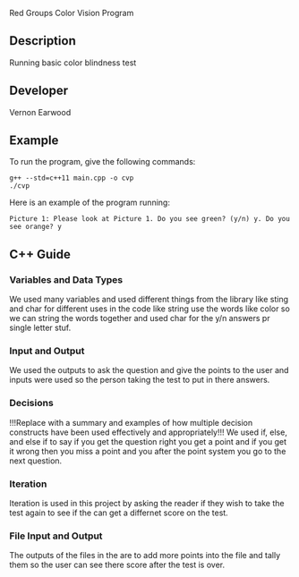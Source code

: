 Red Groups Color Vision Program 

## Description

Running basic color blindness test

## Developer

Vernon Earwood

## Example

To run the program, give the following commands:

```
g++ --std=c++11 main.cpp -o cvp
./cvp
```

Here is an example of the program running:

```
Picture 1: Please look at Picture 1. Do you see green? (y/n) y. Do you see orange? y
```

## C++ Guide

### Variables and Data Types

We used many variables and used different things from the library like sting and char for different uses in the code like string use the words like color so we can string the words together and used char for the y/n answers pr single letter stuf.

### Input and Output

We used the outputs to ask the question and give the points to the user and inputs were used so the person taking the test to put in there answers.

### Decisions

!!!Replace with a summary and examples of how multiple decision constructs have been used effectively and appropriately!!! We used if, else, and else if to say if you get the question right you get a point and if you get it wrong then you miss a point and you after the point system you go to the next question.

### Iteration

 Iteration is used in this project by asking the reader if they wish to take the test again to see if the can get a differnet score on the test.

### File Input and Output

 The outputs of the files in the are to add more points into the file and tally them so the user can see there score after the test is over.